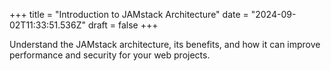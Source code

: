 +++
title = "Introduction to JAMstack Architecture"
date = "2024-09-02T11:33:51.536Z"
draft = false
+++

  Understand the JAMstack architecture, its benefits, and how it can improve performance and security for your web projects.
        